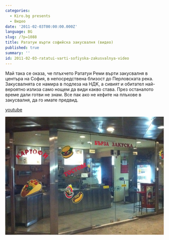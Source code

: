 ```yaml
---
categories:
  - Kiro.bg presents
  - Видео
date: '2011-02-03T00:00:00.000Z'
language: BG
slug: /?p=1088
title: Рататуи върти софийска закусвалня (видео)
published: true
summary: ''
id: 2011-02-03-ratatui-varti-sofiyska-zakusvalnya-video
---
```


Май така се оказа, че плъхчето Рататуи Реми върти закусвалня в центъра на София, в непосредствена близост до Перловската река. Закусвалнята се намира в подлеза на НДK, а сивият и обитател най-вероятно излиза само нощем да види какво става. През останалото време дали готви не знам. Все пак ако не кефите на плъхове в закусвалня, да го имате предвид. 

[youtube](https://www.youtube.com/watch?v=nn1y8hrNeEM)

![fast food](https://raw.githubusercontent.com/kirilchristov/blog_images/main/2011/02/fast-food.jpg)
